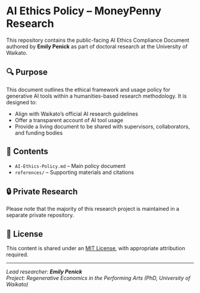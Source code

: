 # AI Ethics Policy – MoneyPenny Research

This repository contains the public-facing AI Ethics Compliance Document authored by **Emily Penick** as part of doctoral research at the University of Waikato.

## 🔍 Purpose

This document outlines the ethical framework and usage policy for generative AI tools within a humanities-based research methodology. It is designed to:

- Align with Waikato’s official AI research guidelines  
- Offer a transparent account of AI tool usage  
- Provide a living document to be shared with supervisors, collaborators, and funding bodies

## 📄 Contents

- `AI-Ethics-Policy.md` – Main policy document  
- `references/` – Supporting materials and citations

## 🔒 Private Research

Please note that the majority of this research project is maintained in a separate private repository.

## 🧭 License

This content is shared under an [MIT License](LICENSE), with appropriate attribution required.

---

_Lead researcher: **Emily Penick**  
Project: Regenerative Economics in the Performing Arts (PhD, University of Waikato)_

